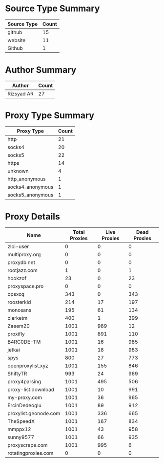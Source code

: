 # Source Type Summary

| Source Type | Count |
|-------------|-------|
| github | 15 |
| website | 11 |
| Github | 1 |


# Author Summary

| Author | Count |
|--------|-------|
| Rizsyad AR | 27 |


# Proxy Type Summary

| Proxy Type | Count |
|------------|-------|
| http | 21 |
| socks4 | 20 |
| socks5 | 22 |
| https | 14 |
| unknown | 4 |
| http_anonymous | 1 |
| socks4_anonymous | 1 |
| socks5_anonymous | 1 |


# Proxy Details

| Name | Total Proxies | Live Proxies | Dead Proxies |
|------|---------------|--------------|---------------|
| zloi-user | 0 | 0 | 0 |
| multiproxy.org | 0 | 0 | 0 |
| proxydb.net | 0 | 0 | 0 |
| rootjazz.com | 1 | 0 | 1 |
| hookzof | 23 | 0 | 23 |
| proxyspace.pro | 0 | 0 | 0 |
| opsxcq | 343 | 0 | 343 |
| roosterkid | 214 | 17 | 197 |
| monosans | 195 | 61 | 134 |
| clarketm | 400 | 1 | 399 |
| Zaeem20 | 1001 | 989 | 12 |
| proxifly | 1001 | 891 | 110 |
| B4RC0DE-TM | 1001 | 16 | 985 |
| jetkai | 1001 | 18 | 983 |
| spys | 800 | 27 | 773 |
| openproxylist.xyz | 1001 | 155 | 846 |
| ShiftyTR | 993 | 24 | 969 |
| proxy4parsing | 1001 | 495 | 506 |
| proxy-list.download | 1001 | 10 | 991 |
| my-proxy.com | 1001 | 36 | 965 |
| ErcinDedeoglu | 1001 | 89 | 912 |
| proxylist.geonode.com | 1001 | 336 | 665 |
| TheSpeedX | 1001 | 167 | 834 |
| mmppx12 | 1001 | 43 | 958 |
| sunny9577 | 1001 | 66 | 935 |
| proxyscrape.com | 1001 | 995 | 6 |
| rotatingproxies.com | 0 | 0 | 0 |
